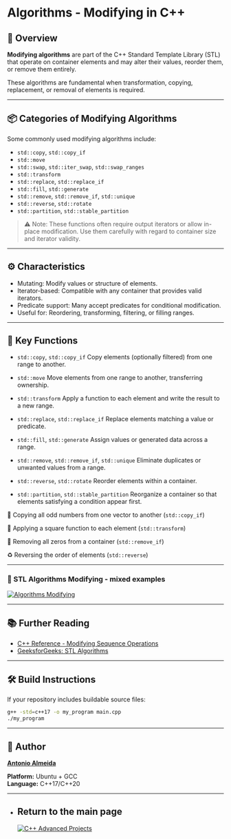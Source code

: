 # Algorithms - Modifying in C++

## 🧾 Overview

**Modifying algorithms** are part of the C++ Standard Template Library (STL) that operate on container elements and may alter their values, reorder them, or remove them entirely.

These algorithms are fundamental when transformation, copying, replacement, or removal of elements is required.

---

## 📦 Categories of Modifying Algorithms

Some commonly used modifying algorithms include:
- `std::copy`, `std::copy_if`
- `std::move`
- `std::swap`, `std::iter_swap`, `std::swap_ranges`
- `std::transform`
- `std::replace`, `std::replace_if`
- `std::fill`, `std::generate`
- `std::remove`, `std::remove_if`, `std::unique`
- `std::reverse`, `std::rotate`
- `std::partition`, `std::stable_partition`

> ⚠️ Note: These functions often require output iterators or allow in-place modification. Use them carefully with regard to container size and iterator validity.

---

## ⚙️ Characteristics

- Mutating: Modify values or structure of elements.
- Iterator-based: Compatible with any container that provides valid iterators.
- Predicate support: Many accept predicates for conditional modification.
- Useful for: Reordering, transforming, filtering, or filling ranges.

---

## 📌 Key Functions

- `std::copy`, `std::copy_if`
  Copy elements (optionally filtered) from one range to another.

- `std::move`
  Move elements from one range to another, transferring ownership.

- `std::transform`
  Apply a function to each element and write the result to a new range.

- `std::replace`, `std::replace_if`
  Replace elements matching a value or predicate.

- `std::fill`, `std::generate`
  Assign values or generated data across a range.

- `std::remove`, `std::remove_if`, `std::unique`
  Eliminate duplicates or unwanted values from a range.

- `std::reverse`, `std::rotate`
  Reorder elements within a container.

- `std::partition`, `std::stable_partition`
  Reorganize a container so that elements satisfying a condition appear first.

📝 Copying all odd numbers from one vector to another (`std::copy_if`)

🧪 Applying a square function to each element (`std::transform`)

🧹 Removing all zeros from a container (`std::remove_if`)

♻️ Reversing the order of elements (`std::reverse`)

---

### 📘 STL Algorithms Modifying - mixed examples
[![Algorithms Modifying](https://img.shields.io/badge/Algorithms_Modifying-Mixed_examples-blue?style=for-the-badge)](https://github.com/alfecjo/Cplus_plus_Advanced/tree/main/archives/module/004_STL-AlgorithmsModifying/mixed)

---

## 📚 Further Reading

- [C++ Reference - Modifying Sequence Operations](https://en.cppreference.com/w/cpp/algorithm#Modifying_sequence_operations)
- [GeeksforGeeks: STL Algorithms](https://www.geeksforgeeks.org/cpp-stl-algorithms/)

---

## 🛠️ Build Instructions

If your repository includes buildable source files:
```bash
g++ -std=c++17 -o my_program main.cpp
./my_program

```
---

## 👤 Author
**[Antonio Almeida](https://alfecjo.github.io/)**

**Platform:** Ubuntu + GCC  
**Language:** C++17/C++20  

---

- ## Return to the main page
  [![C++ Advanced Projects](https://img.shields.io/badge/C++_Advanced-000000?style=for-the-badge&logo=github&logoColor=white)](https://github.com/alfecjo/Cplus_plus_Advanced/tree/main/archives/module)




